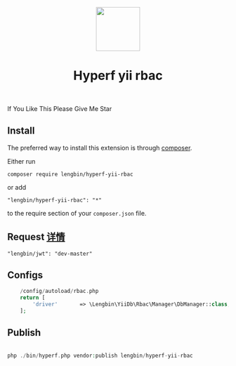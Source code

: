 <p align="center">
    <a href="https://hyperf.io/" target="_blank">
        <img src="https://hyperf.oss-cn-hangzhou.aliyuncs.com/hyperf.png" height="100px">
    </a>
    <h1 align="center">Hyperf yii rbac</h1>
    <br>
</p>

If You Like This Please Give Me Star

Install
------------

The preferred way to install this extension is through [composer](http://getcomposer.org/download/).

Either run

```
composer require lengbin/hyperf-yii-rbac
```

or add

```
"lengbin/hyperf-yii-rbac": "*"
```
to the require section of your `composer.json` file.


Request [详情](https://github.com/ice-leng/jwt)
-------
```
"lengbin/jwt": "dev-master"
```

Configs
-----
``` php
    /config/autoload/rbac.php
    return [
        'driver'       => \Lengbin\YiiDb\Rbac\Manager\DbManager::class,
    ];
```


Publish
-------
```php
      
php ./bin/hyperf.php vendor:publish lengbin/hyperf-yii-rbac

```
